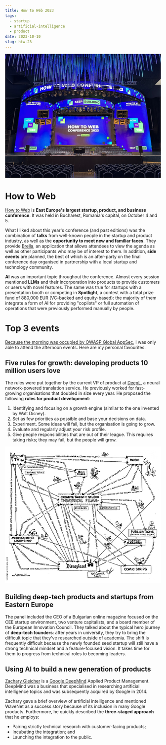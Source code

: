 ```yaml
---
title: How to Web 2023
tags:
  - startup
  - artificial-intelligence
  - product
date: 2023-10-10
slug: htw-23
---
```

![Stage](images/htw-23/stage.jpeg) 

# How to Web

[How to Web](https://www.howtoweb.co) is **East Europe's largest startup, product, and business conference**. It was held in Bucharest, Romania's capital, on October 4 and 5.

What I liked about this year's conference (and past editions) was the combination of **talks** from well-known people in the startup and product industry, as well as the **opportunity to meet new and familiar faces**. They provide [Brella](https://www.brella.io/), an application that allows attendees to view the agenda as well as other participants who may be of interest to them. In addition, **side events** are planned, the best of which is an after-party on the final conference day organised in partnership with a local startup and technology community.

**AI** was an important topic throughout the conference. Almost every session mentioned **LLMs** and their incorporation into products to provide customers or users with novel features. The same was true for startups with a presentation booth or competing in **Spotlight**, a contest with a total prize fund of 880,000 EUR (VC-backed and equity-based): the majority of them integrate a form of AI for providing "copilots" or full automation of operations that were previously performed manually by people.

# Top 3 events

[Because the morning was occupied by OWASP Global AppSec](/owasp-global-appsec-23), I was only able to attend the afternoon events. Here are my personal favourites.

## Five rules for growth: developing products 10 million users love

The rules were put together by the current VP of product at [DeepL](https://www.deepl.com/translator), a neural network-powered translation service. He previously worked for fast-growing organisations that doubled in size every year. He proposed the following **rules for product development**:

1. Identifying and focusing on a growth engine (similar to the one invented by Walt Disney).
2. Set as few priorities as possible and base your decisions on data.
3. Experiment. Some ideas will fail, but the organisation is going to grow.
4. Evaluate and regularly adjust your risk profile.
5. Give people responsibilities that are out of their league. This requires taking risks; they may fail, but the people will grow.

![Disney Flywheel](images/htw-23/disney-flywheel.jpg) 

## Building deep-tech products and startups from Eastern Europe

The panel included the CEO of a Bulgarian online magazine focused on the CEE startup environment, two venture capitalists, and a board member of the European Innovation Council. They talked about the typical hero journey of **deep-tech founders**: after years in university, they try to bring the difficult topic that they've researched outside of academia. The shift is frequently difficult because the newly founded seed startup will still have a strong technical mindset and a feature-focused vision. It takes time for them to progress from technical roles to becoming leaders.

## Using AI to build a new generation of products

[Zachary Gleicher](https://www.howtoweb.co/speaker/zachary-gleicher/) is a [Google DeepMind](https://www.deepmind.com/) Applied Product Management. DeepMind was a business that specialised in researching artificial intelligence topics and was subsequently acquired by Google in 2014.

Zachary gave a brief overview of artificial intelligence and mentioned WaveNet as a success story because of its inclusion in many Google products. Furthermore, he quickly described the **three-staged approach** that he employs:

- Pairing strictly technical research with customer-facing products;
- Incubating the integration; and
- Launching the integration to the public.
